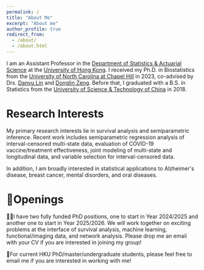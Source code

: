 ```yaml
---
permalink: /
title: "About Me"
excerpt: "About me"
author_profile: true
redirect_from: 
  - /about/
  - /about.html
---
```


I am an Assistant Professor in the [Department of Statistics & Actuarial Science](https://saasweb.hku.hk/) at the [University of Hong Kong](https://www.hku.hk/). I received my Ph.D. in Biostatistics from the [University of North Carolina at Chapel Hill](https://sph.unc.edu/bios/biostatistics/) in 2023, co-advised by Drs. [Danyu Lin](https://sph.unc.edu/adv_profile/danyu-lin-phd/) and [Donglin Zeng](https://sph.unc.edu/adv_profile/donglin-zeng-phd/). Before that, I graduated with a B.S. in Statistics from the [University of Science & Technology of China](https://sgy.ustc.edu.cn/) in 2018.   

Research Interests
======
My primary research interests lie in survival analysis and semiparametric inference. Recent work includes semiparametric regression analysis of interval-censored multi-state data, evaluation of COVID-19 vaccine/treatment effectiveness, joint modeling of multi-state and longitudinal data, and variable selection for interval-censored data. 

In addition, I am broadly interested in statistical applications to Alzheimer's disease, breast cancer, mental disorders, and oral diseases. 

🚩Openings
======
🧑‍🎓I have two fully funded PhD positions, one to start in Year 2024/2025 and another one to start in Year 2025/2026. We will work together on exciting problems at the interface of survival analysis, machine learning, functional/imaging data, and network analysis. Please drop me an email with your CV if you are interested in joining my group!  

🙋For current HKU PhD/master/undergraduate students, please feel free to email me if you are interested in working with me! 
